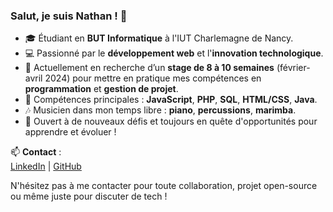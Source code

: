 ### Salut, je suis Nathan ! 👋

- 🎓 Étudiant en **BUT Informatique** à l'IUT Charlemagne de Nancy.
- 💻 Passionné par le **développement web** et l'**innovation technologique**.
- 🌱 Actuellement en recherche d’un **stage de 8 à 10 semaines** (février-avril 2024) pour mettre en pratique mes compétences en **programmation** et **gestion de projet**.
- 🔧 Compétences principales : **JavaScript**, **PHP**, **SQL**, **HTML/CSS**, **Java**.
- 🎶 Musicien dans mon temps libre : **piano**, **percussions**, **marimba**.
- 🚀 Ouvert à de nouveaux défis et toujours en quête d'opportunités pour apprendre et évoluer !

📫 **Contact** :  
[LinkedIn](https://www.linkedin.com/in/NathanEyer) | [GitHub](https://github.com/NathanEyer)  

N'hésitez pas à me contacter pour toute collaboration, projet open-source ou même juste pour discuter de tech !  
